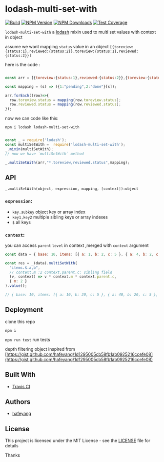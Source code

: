 # lodash-multi-set-with

[![Build][travis-image]][travis-url]
[![NPM Version][npm-image]][npm-url]
[![NPM Downloads][downloads-image]][downloads-url]
[![Test Coverage][coveralls-image]][coveralls-url]

[npm-image]: https://img.shields.io/npm/v/lodash-multi-set-with.svg
[npm-url]: https://npmjs.org/package/lodash-multi-set-with
[downloads-image]: https://img.shields.io/npm/dm/lodash-multi-set-with.svg
[downloads-url]: https://npmjs.org/package/lodash-multi-set-with
[travis-image]: https://img.shields.io/travis/hafeyang/lodash-multi-set-with/master.svg
[travis-url]: https://travis-ci.org/hafeyang/lodash-multi-set-with
[coveralls-image]: https://img.shields.io/coveralls/hafeyang/lodash-multi-set-with/master.svg
[coveralls-url]: https://coveralls.io/r/hafeyang/lodash-multi-set-with?branch=master

`lodash-multi-set-with` a [lodash](https://github.com/lodash/lodash) mixin used to multi set values with context in object

assume we want mapping `status` value in an object `[{toreview:{status:1},reviewed:{status:2}},toreview:{status:1},reviewed:{status:2}}]`

here is the code :

```js

const arr = [{toreview:{status:1},reviewed:{status:2}},{toreview:{status:1},reviewed:{status:2}}];

const mapping = (s) => ({1:"pending",2:"done"}[s]);

arr.forEach((row)=>{
  row.toreview.status = mapping(row.toreview.status);
  row.reviewed.status = mapping(row.reviewed.status);
});

```
now we can code like this:

```shell
npm i lodash lodash-multi-set-with
```

```js

const _ = require('lodash');
const multiSetWith =  require('lodash-multi-set-with');
_.mixin(multiSetWith);
// now we have `multiSetWith` method

_.multiSetWith(arr,"*.toreview,reviewed.status",mapping);

```

## API

`_.multiSetWith(object, expression, mapping, [context]):object`

### `expression`:

* `key.subkey` object key or array index
* `key1,key2` multiple sibling keys or array indexes
* `$` all keys

### `context`:

you can access `parent` `level` in context ,merged with `context` argument


```js
const data = { base: 10, items: [{ a: 1, b: 2, c: 5 }, { a: 4, b: 2, c: 5 }, { b: 2, c: 5 }] };

const res = _(data).multiSetWith(
  "items.$.a,b",
  // context.m :2 context.parent.c: sibling field
  (v, context) => v * context.m * context.parent.c,
  { m: 2 }
).value();

// { base: 10, items: [{ a: 10, b: 20, c: 5 }, { a: 40, b: 20, c: 5 }, { b: 20, c: 5 }] }


```


## Deployment

clone this repo

`npm i`

`npm run test` run tests

depth filtering object inspired from [https://gist.github.com/hafeyang/1d1295005cb58fb1ab0925216ccefe08](https://gist.github.com/hafeyang/1d1295005cb58fb1ab0925216ccefe08)

## Built With

* [Travis CI](https://travis-ci.org)

## Authors

* [hafeyang](https://github.com/hafeyang)


## License

This project is licensed under the MIT License - see the [LICENSE](LICENSE) file for details

Thanks


